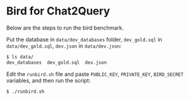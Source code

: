 # Bird for Chat2Query

Below are the steps to run the bird benchmark.

Put the database in `data/dev_databases` folder, `dev_gold.sql` in `data/dev_gold.sql`, `dev.json` in `data/dev.json`:

```bash
$ ls data/
dev_databases  dev_gold.sql  dev.json
```

Edit the `runbird.sh` file and paste `PUBLIC_KEY`, `PRIVATE_KEY`, `BIRD_SECRET`
variables, and then run the script:

```bash
$ ./runbird.sh
```
